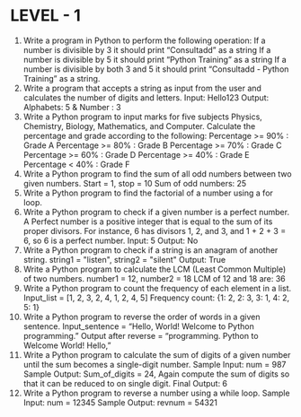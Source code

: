 # LEVEL - 1

1. Write a program in Python to perform the following operation: If a number is divisible by 3 it should print “Consultadd” as a string If a number is divisible by 5 it should print “Python Training” as a string If a number is divisible by both 3 and 5 it should print “Consultadd - Python Training” as a string. 
2. Write a program that accepts a string as input from the user and calculates the number of digits and letters. Input: Hello123 Output: Alphabets: 5 & Number : 3
3. Write a Python program to input marks for five subjects Physics, Chemistry, Biology, Mathematics, and Computer. Calculate the percentage and grade according to the following: Percentage >= 90% : Grade A Percentage >= 80% : Grade B Percentage >= 70% : Grade C Percentage >= 60% : Grade D Percentage >= 40% : Grade E Percentage < 40% : Grade F 
4. Write a Python program to find the sum of all odd numbers between two given numbers. Start = 1, stop = 10 Sum of odd numbers: 25
5. Write a Python program to find the factorial of a number using a for loop. 
6. Write a Python program to check if a given number is a perfect number. A Perfect number is a positive integer that is equal to the sum of its proper divisors. For instance, 6 has divisors 1, 2, and 3, and 1 + 2 + 3 = 6, so 6 is a perfect number. Input: 5 Output: No 
7. Write a Python program to check if a string is an anagram of another string. string1 = "listen", string2 = "silent" Output: True 
8. Write a Python program to calculate the LCM (Least Common Multiple) of two numbers. number1 = 12, number2 = 18 LCM of 12 and 18 are: 36 
9. Write a Python program to count the frequency of each element in a list. Input_list = [1, 2, 3, 2, 4, 1, 2, 4, 5] Frequency count: {1: 2, 2: 3, 3: 1, 4: 2, 5: 1}
10. Write a Python program to reverse the order of words in a given sentence. Input_sentence = “Hello, World! Welcome to Python programming.” Output after reverse = “programming. Python to Welcome World! Hello,” 
11. Write a Python program to calculate the sum of digits of a given number until the sum becomes a single-digit number. Sample Input: num = 987 Sample Output: Sum_of_digits = 24, Again compute the sum of digits so that it can be reduced to on single digit. Final Output: 6 
12. Write a Python program to reverse a number using a while loop. Sample Input: num = 12345 Sample Output: revnum = 54321